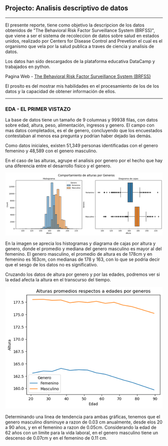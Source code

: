 ## Projecto: Analisis descriptivo de datos
***
El presente reporte, tiene como objetivo la descripcion de los datos obtenidos de "The Behavioral Risk Factor Surveillance System (BRFSS)", que viene a ser el sistema de recoleccion de datos sobre salud en estados unidos, realizado por Centers for Disease Control and Prevetion el cual es el organismo que vela por la salud publica a traves de ciencia y analisis de datos.

Los datos han sido descargados de la plataforma educativa DataCamp y trabajados en python.

Pagina Web - [The Behavioral Risk Factor Surveillance System (BRFSS)](https://www.cdc.gov/brfss/)

El prosito es del mostrar mis habilidades en el procesamiento de los de los datos y la capacidad de obtener información de ellos.

***

### EDA - EL PRIMER VISTAZO

La base de datos tiene un tamaño de 9 columnas y 99938 filas, con datos sobre edad, altura, peso, alimentación, ingresos y genero. El campo con mas datos completados, es el de genero, concluyendo que los encuestados contestaban al menos esa pregunta y podrian haber dejado las demás.

Como datos iniciales, existen 51,349 personas identificadas con el genero femenino y 48,589 con el genero masculino. 

En el caso de las alturas, agrupe el analisis por genero por el hecho que hay una diferencia entre el desarrollo fisico y el genero.

![Relación de altura y genero](Media/alturas.png)

En la imagen se aprecia los histogramas y diagrama de cajas por altura y genero, donde el promedio y mediana del genero masculino es mayor al del femenino. El genero masculino, el promedio de altura es de 178cm y en femenino es 163cm, con medianas de 178 y 163, con lo que se podria decir que el sesgo de los datos no es significativo.

Cruzando los datos de altura por genero y por las edades, podremos ver si la edad afecta la altura en el transcurso del tiempo.

![Relación de altura y genero](Media/promedio_alturas.png)

Determinando una linea de tendencia para ambas gráficas, tenemos que el genero masculino disminuye a razon de 0.03 cm anualmente, desde elos 20 a 90 años, y en el femenino a razon de 0.05cm. Considerando la edad de 62 años con un limite para la vida laboral, en el genero masculino tiene un descenso de 0.07cm y en el femenino de 0.11 cm.
